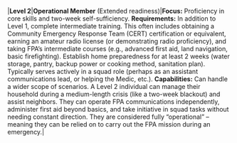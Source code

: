 |**Level 2**|**Operational Member** (Extended readiness)|**Focus:** Proficiency in core skills and two-week self-sufficiency. **Requirements:** In addition to Level 1, complete intermediate training. This often includes obtaining a Community Emergency Response Team (CERT) certification or equivalent, earning an amateur radio license (or demonstrating radio proficiency), and taking FPA’s intermediate courses (e.g., advanced first aid, land navigation, basic firefighting). Establish home preparedness for at least 2 weeks (water storage, pantry, backup power or cooking method, sanitation plan). Typically serves actively in a squad role (perhaps as an assistant communications lead, or helping the Medic, etc.). **Capabilities:** Can handle a wider scope of scenarios. A Level 2 individual can manage their household during a medium-length crisis (like a two-week blackout) and assist neighbors. They can operate FPA communications independently, administer first aid beyond basics, and take initiative in squad tasks without needing constant direction. They are considered fully “operational” – meaning they can be relied on to carry out the FPA mission during an emergency.|